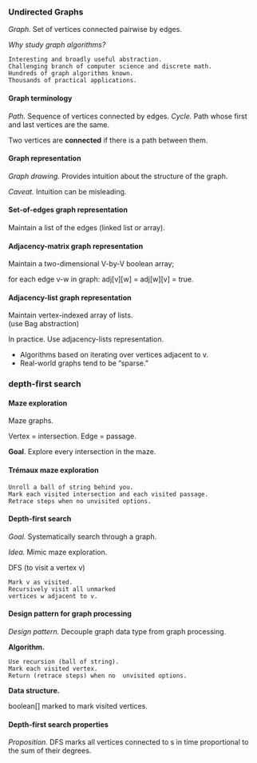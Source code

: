 ### Undirected Graphs

*Graph.* Set of vertices connected pairwise by edges.


*Why study graph algorithms?*

```
Interesting and broadly useful abstraction.
Challenging branch of computer science and discrete math. 
Hundreds of graph algorithms known.
Thousands of practical applications.
```

#### Graph terminology

*Path.* Sequence of vertices connected by edges.
*Cycle.* Path whose first and last vertices are the same.

Two vertices are **connected** if there is a path between them.

#### Graph representation

*Graph drawing.* Provides intuition about the structure of the graph. 

*Caveat.* Intuition can be misleading.

#### Set-of-edges graph representation

Maintain a list of the edges (linked list or array).

#### Adjacency-matrix graph representation

Maintain a two-dimensional V-by-V boolean array; 

for each edge v-w in graph: adj[v][w] = adj[w][v] = true.

#### Adjacency-list graph representation

Maintain vertex-indexed array of lists.  
(use Bag abstraction)

In practice. Use adjacency-lists representation.

* Algorithms based on iterating over vertices adjacent to v. 
* Real-world graphs tend to be “sparse.”

### depth-first search

#### Maze exploration
Maze graphs.


Vertex = intersection. Edge = passage.

**Goal**. Explore every intersection in the maze.


#### Trémaux maze exploration

```
Unroll a ball of string behind you.
Mark each visited intersection and each visited passage. 
Retrace steps when no unvisited options.
```

#### Depth-first search

*Goal.* Systematically search through a graph. 

*Idea.* Mimic maze exploration.

DFS (to visit a vertex v)

```
Mark v as visited.
Recursively visit all unmarked
vertices w adjacent to v.
```

#### Design pattern for graph processing

*Design pattern.* Decouple graph data type from graph processing.

**Algorithm.**

```
Use recursion (ball of string).
Mark each visited vertex. 
Return (retrace steps) when no  unvisited options.
```
**Data structure.**

boolean[] marked to mark visited vertices.

#### Depth-first search properties

*Proposition.* DFS marks all vertices connected to s in time proportional to the sum of their degrees.                                                 